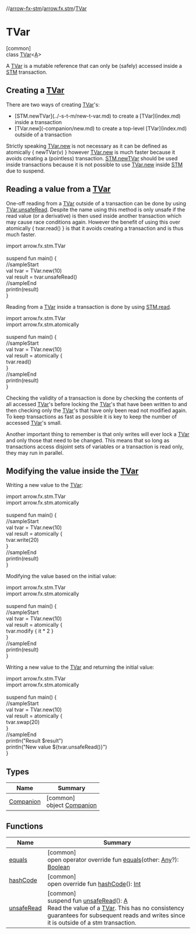 //[arrow-fx-stm](../../../index.md)/[arrow.fx.stm](../index.md)/[TVar](index.md)

# TVar

[common]\
class [TVar](index.md)&lt;[A](index.md)&gt;

A [TVar](index.md) is a mutable reference that can only be (safely) accessed inside a [STM](../-s-t-m/index.md) transaction.

##  Creating a [TVar](index.md)

There are two ways of creating [TVar](index.md)'s:

<ul><li>[STM.newTVar](../-s-t-m/new-t-var.md) to create a [TVar](index.md) inside a transaction</li><li>[TVar.new](-companion/new.md) to create a top-level [TVar](index.md) outside of a transaction</li></ul>

Strictly speaking [TVar.new](-companion/new.md) is not necessary as it can be defined as atomically { newTVar(v) } however [TVar.new](-companion/new.md) is much faster because it avoids creating a (pointless) transaction. [STM.newTVar](../-s-t-m/new-t-var.md) should be used inside transactions because it is not possible to use [TVar.new](-companion/new.md) inside [STM](../-s-t-m/index.md) due to suspend.

##  Reading a value from a [TVar](index.md)

One-off reading from a [TVar](index.md) outside of a transaction can be done by using [TVar.unsafeRead](unsafe-read.md). Despite the name using this method is only unsafe if the read value (or a derivative) is then used inside another transaction which may cause race conditions again. However the benefit of using this over atomically { tvar.read() } is that it avoids creating a transaction and is thus much faster.

import arrow.fx.stm.TVar\
\
suspend fun main() {\
  //sampleStart\
  val tvar = TVar.new(10)\
  val result = tvar.unsafeRead()\
  //sampleEnd\
  println(result)\
}<!--- KNIT example-tvar-01.kt -->

Reading from a [TVar](index.md) inside a transaction is done by using [STM.read](../-s-t-m/read.md).

import arrow.fx.stm.TVar\
import arrow.fx.stm.atomically\
\
suspend fun main() {\
  //sampleStart\
  val tvar = TVar.new(10)\
  val result = atomically {\
    tvar.read()\
  }\
  //sampleEnd\
  println(result)\
}<!--- KNIT example-tvar-02.kt -->

Checking the validity of a transaction is done by checking the contents of all accessed [TVar](index.md)'s before locking the [TVar](index.md)'s that have been written to and then checking only the [TVar](index.md)'s that have only been read not modified again. To keep transactions as fast as possible it is key to keep the number of accessed [TVar](index.md)'s small.

Another important thing to remember is that only writes will ever lock a [TVar](index.md) and only those that need to be changed. This means that so long as transactions access disjoint sets of variables or a transaction is read only, they may run in parallel.

##  Modifying the value inside the [TVar](index.md)

Writing a new value to the [TVar](index.md):

import arrow.fx.stm.TVar\
import arrow.fx.stm.atomically\
\
suspend fun main() {\
  //sampleStart\
  val tvar = TVar.new(10)\
  val result = atomically {\
    tvar.write(20)\
  }\
  //sampleEnd\
  println(result)\
}<!--- KNIT example-tvar-03.kt -->

Modifying the value based on the initial value:

import arrow.fx.stm.TVar\
import arrow.fx.stm.atomically\
\
suspend fun main() {\
  //sampleStart\
  val tvar = TVar.new(10)\
  val result = atomically {\
    tvar.modify { it * 2 }\
  }\
  //sampleEnd\
  println(result)\
}<!--- KNIT example-tvar-04.kt -->

Writing a new value to the [TVar](index.md) and returning the initial value:

import arrow.fx.stm.TVar\
import arrow.fx.stm.atomically\
\
suspend fun main() {\
  //sampleStart\
  val tvar = TVar.new(10)\
  val result = atomically {\
    tvar.swap(20)\
  }\
  //sampleEnd\
  println("Result $result")\
  println("New value ${tvar.unsafeRead()}")\
}<!--- KNIT example-tvar-05.kt -->

## Types

| Name | Summary |
|---|---|
| [Companion](-companion/index.md) | [common]<br>object [Companion](-companion/index.md) |

## Functions

| Name | Summary |
|---|---|
| [equals](equals.md) | [common]<br>open operator override fun [equals](equals.md)(other: [Any](https://kotlinlang.org/api/latest/jvm/stdlib/kotlin/-any/index.html)?): [Boolean](https://kotlinlang.org/api/latest/jvm/stdlib/kotlin/-boolean/index.html) |
| [hashCode](hash-code.md) | [common]<br>open override fun [hashCode](hash-code.md)(): [Int](https://kotlinlang.org/api/latest/jvm/stdlib/kotlin/-int/index.html) |
| [unsafeRead](unsafe-read.md) | [common]<br>suspend fun [unsafeRead](unsafe-read.md)(): [A](index.md)<br>Read the value of a [TVar](index.md). This has no consistency guarantees for subsequent reads and writes since it is outside of a stm transaction. |
